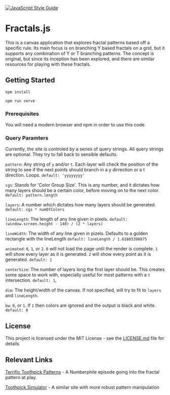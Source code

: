 [![JavaScript Style Guide](https://cdn.rawgit.com/standard/standard/master/badge.svg)](https://github.com/standard/standard)
# Fractals.js
This is a canvas application that explores fractal patterns based off a specific rule. Its main focus is on branching Y based fractals on a grid, but it supports any combination of Y or T branching patterns. The concept is original, but since its inception has been explored, and there are similar resources for playing with these fractals.

## Getting Started

```
npm install
```
```
npm run serve
```

### Prerequisites

You will need a modern browser and npm in order to use this code.

### Query Paramters
Currently, the site is controled by a series of query strings. All query strings are optional. They try to fall back to sensible defaults.

`pattern`: Any string of `y` and/or `t`. Each layer will check the position of the string to see if the next points should branch in a y dirrection or a t direction. Loops. `default: 'yyyyyyyy'`

`cgs`: Stands for 'Color Group Size'. This is any number, and it dictates how many layers should be a certain color, before moving on to the next color. `default: pattern.length`

`layers`: A number which dictates how many layers should be generated. `default: cgs * numOfColors`

`lineLength`: The length of any line given in pixels. `default: (window.screen.height - 140) / (2 * layers)`

`lineWidth`: The width of any line given in pizels. Defaults to a golden rectangle with the lineLength `default: lineLength / 1.61803398875`

`animated`: `0`, `1`, or `2`. `0` will not load the page until the render is complete. `1` will show every layer as it is generated. `2` will show every point as it is generated. `default: 1`

`centerSize`: The number of layers long the first layer should be. This creates some space to work with, especially useful for most patterns with a `t` intersection. `default: 1`,

`dim`: The height/width of the canvas. If not specified, will try to fit to `layers` and `lineLength`.

`bw`: `0`, or `1`. If `1` then colors are ignored and the output is black and white. `default: 0`

## License

This project is licensed under the MIT License - see the [LICENSE.md](LICENSE.md) file for details

## Relevant Links
[Terrific Toothpick Patterns](https://www.youtube.com/watch?v=_UtCli1SgjI&t=344s) - A Numberphile episode going into the fractal pattern at play.

[Toothpick Simulator](http://oeis.org/A139250/a139250.anim.html) - A similar site with more robust pattern manipulation

